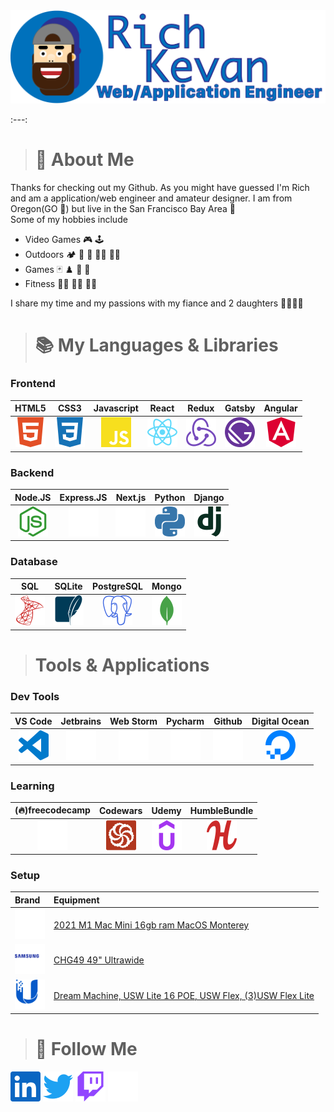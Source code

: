 <img src="./media/avatar.png" width="800">

:---:
> # :information_desk_person: About Me
Thanks for checking out my Github. As you might have guessed I'm Rich and am a application/web engineer and amateur designer. I am from Oregon(GO :duck:) but live in the San Francisco Bay Area :bridge_at_night:  
Some of my hobbies include  
- Video Games :video_game: :joystick:  
- Outdoors :camping: :diving_mask: :flying_disc: :climbing_man: :rowing_man:  
- Games :black_joker: :chess_pawn: :game_die: :jigsaw:
- Fitness :weight_lifting_man: :lotus_position_man: :running_man:

I share my time and my passions with my fiance and 2 daughters :family_man_woman_girl_girl:

> # :books: My Languages & Libraries
### Frontend
| HTML5 | CSS3 | Javascript | React | Redux | Gatsby | Angular |
|:---:|:---:|:---:|:---:|:---:|:---:|:---:|
|[<img src='./media/frontend/html5.svg' width='48'>](#Frontend)|[<img src='./media/frontend/css3.svg' width='48'>](#Frontend)|[<img src='./media/frontend/javascript.svg' width='48'>](#Frontend)|[<img src='./media/frontend/react.svg' width='48'>](#Frontend)|[<img src='./media/frontend/redux.svg' width='48'>](#Frontend)|[<img src='./media/frontend/gatsby.svg' width='48'>](#Frontend) |[<img src='./media/frontend/angular.svg' width='48'>](#Frontend) |

### Backend
| Node.JS | Express.JS | Next.js | Python | Django |
|:---:|:---:|:---:|:---:|:---:|
|[<img src='./media/backend/nodedotjs.svg' width='48'>](#Backend)   |[<img src='./media/backend/express.svg' width='48'>](#Backend)   |[<img src='./media/backend/nextdotjs.svg' width='48'>](#Backend)   |[<img src='./media/backend/python.svg' width='48'>](#Backend)  |[<img src='./media/backend/django.svg' width='48'>](#Backend)   |  

### Database
| SQL | SQLite | PostgreSQL | Mongo |
|:---:|:---:|:---:|:---:|
|[<img src='./media/db/microsoftsqlserver.svg' width='48'>](#Database)|[<img src='./media/db/sqlite.svg' width='48'>](#Database)|[<img src='./media/db/postgresql.svg' width='48'>](#Database)|[<img src='./media/db/mongodb.svg' width='48'>](#Database)|

> # Tools & Applications
### Dev Tools
|VS Code|Jetbrains|Web Storm|Pycharm|Github|Digital Ocean|
|:---:|:---:|:---:|:---:|:---:|:---:|
|[<img src='./media/ide/visualstudiocode.svg' width='48'>](#Mytools)|[<img src='./media/ide/jetbrains.svg' width='48'>](#Mytools)|[<img src='./media/ide/webstorm.svg' width='48'>](#Mytools)|[<img src='./media/ide/pycharm.svg' width='48'>](#Mytools)|[<img src='./media/ide/github.svg' width='48'>](#Mytools)|[<img src='./media/ide/digitalocean.svg' width='48'>](#Mytools)|

### Learning
|(:fire:)freecodecamp|Codewars|Udemy|HumbleBundle|
|:---:|:---:|:---:|:---:|
|[<img src='./media/learning/freecodecamp.svg' width='48'>](#learning)|[<img src='./media/learning/codewars.svg' width='48'>](#learning)|[<img src='./media/learning/udemy.svg' width='48'>](#learning)|[<img src='./media/learning/humblebundle.svg' width='48'>](#learning)|

### Setup
|Brand|Equipment|
|:---|:---|
|[<img src='./media/gear/apple.svg' width='48'>](#setup)| [2021 M1 Mac Mini 16gb ram MacOS Monterey](#) |
|[<img src='./media/gear/samsung.svg' width='48'>](#setup)| [CHG49 49" Ultrawide](#)  |
|[<img src='./media/gear/ubiquiti.svg' width='48'>](#setup)| [Dream Machine, USW Lite 16 POE, USW Flex, (3)USW Flex Lite](#) |




> # :newspaper: Follow Me
[<img src="./media/social/linkedin.svg" width="48">](https://www.linkedin.com/in/rich-kevan/)
[<img src="./media/social/twitter.svg" width="48">](https://twitter.com/intent/follow?screen_name=richkevan)
[<img src="./media/social/twitch.svg" width="48">](https://www.twitch.tv/richkevan)
[<img src="./media/social/devdotto.svg" width="48">](https://dev.to/richkevan)


